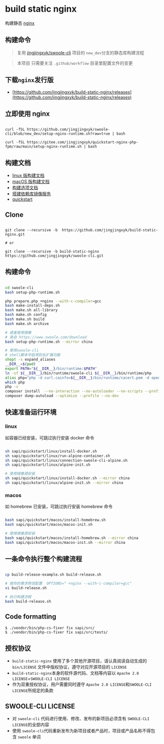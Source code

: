 # build static nginx

构建静态 [nginx](https://github.com/nginx/nginx)

## 构建命令

> 复用
> [jingjingxyk/swoole-cli](https://github.com/jingjingxyk/swoole-cli/tree/new_dev)
> 项目的 `new_dev`分支的静态库构建流程

> 本项目 只需要关注 `.github/workflow` 目录里配置文件的变更

## 下载`nginx`发行版

- [https://github.com/jingjingxyk/build-static-nginx/releases](https://github.com/jingjingxyk/build-static-nginx/releases)

## 立即使用 nginx

```shell

curl -fSL https://github.com/jingjingxyk/swoole-cli/blob/new_dev/setup-nginx-runtime.sh?raw=true | bash

curl -fSL https://gitee.com/jingjingxyk/quickstart-nginx-php-fpm/raw/main/setup-nginx-runtime.sh | bash

```

## 构建文档

- [linux 版构建文档](docs/linux.md)
- [macOS 版构建文档](docs/macOS.md)
- [构建选项文档](docs/options.md)
- [搭建依赖库镜像服务](sapi/download-box/README.md)
- [quickstart](sapi/quickstart/README.md)

## Clone

```shell

git clone --recursive -b  https://github.com/jingjingxyk/build-static-nginx.git

# or

git clone --recursive -b build-static-nginx  https://github.com/jingjingxyk/swoole-cli.git

```

## 构建命令

```bash

cd swoole-cli
bash setup-php-runtime.sh

php prepare.php +nginx --with-c-compiler=gcc
bash make-install-deps.sh
bash make.sh all-library
bash make.sh config
bash make.sh build
bash make.sh archive

# 或者使用镜像
# 来自 https://www.swoole.com/download
bash setup-php-runtime.sh --mirror china

# 使用swoole-cli
# shell脚本中启用别名扩展功能‌
shopt -s expand_aliases
__DIR__=$(pwd)
export PATH="${__DIR__}/bin/runtime:$PATH"
ln -sf ${__DIR__}/bin/runtime/swoole-cli ${__DIR__}/bin/runtime/php
alias php="php -d curl.cainfo=${__DIR__}/bin/runtime/cacert.pem -d openssl.cafile=${__DIR__}/bin/runtime/cacert.pem"
which php
php -v
composer install  --no-interaction --no-autoloader --no-scripts --profile --no-dev
composer dump-autoload --optimize --profile --no-dev

```

## 快速准备运行环境

### linux

如容器已经安装，可跳过执行安装 docker 命令

```bash

sh sapi/quickstart/linux/install-docker.sh
sh sapi/quickstart/linux/run-alpine-container.sh
sh sapi/quickstart/linux/connection-swoole-cli-alpine.sh
sh sapi/quickstart/linux/alpine-init.sh

# 使用镜像源安装
sh sapi/quickstart/linux/install-docker.sh --mirror china
sh sapi/quickstart/linux/alpine-init.sh --mirror china

```

### macos

如 homebrew 已安装，可跳过执行安装 homebrew 命令

```bash

bash sapi/quickstart/macos/install-homebrew.sh
bash sapi/quickstart/macos/macos-init.sh

# 使用镜像源安装
bash sapi/quickstart/macos/install-homebrew.sh --mirror china
bash sapi/quickstart/macos/macos-init.sh --mirror china

```

## 一条命令执行整个构建流程

```bash

cp build-release-example.sh build-release.sh

# 按你的需求修改配置  OPTIONS=" +nginx --with-c-compiler=gcc"
vi build-release.sh

# 执行构建流程
bash build-release.sh


```

## Code formatting

```
$ ./vendor/bin/php-cs-fixer fix sapi/src/
$ ./vendor/bin/php-cs-fixer fix sapi/src/tests/
```

## 授权协议

* `build-static-nginx` 使用了多个其他开源项目，请认真阅读自动生成的 `bin/LICENSE`
  文件中版权协议，遵守对应开源项目的 `LICENSE`
* `build-static-nginx`本身的软件源代码、文档等内容以 `Apache 2.0 LICENSE`+`SWOOLE-CLI LICENSE`
* 作为双重授权协议，用户需要同时遵守 `Apache 2.0 LICENSE`和`SWOOLE-CLI LICENSE`所规定的条款

## SWOOLE-CLI LICENSE

* 对 `swoole-cli` 代码进行使用、修改、发布的新项目必须含有 `SWOOLE-CLI LICENSE`的全部内容
* 使用 `swoole-cli`代码重新发布为新项目或者产品时，项目或产品名称不得包含 `swoole` 单词
